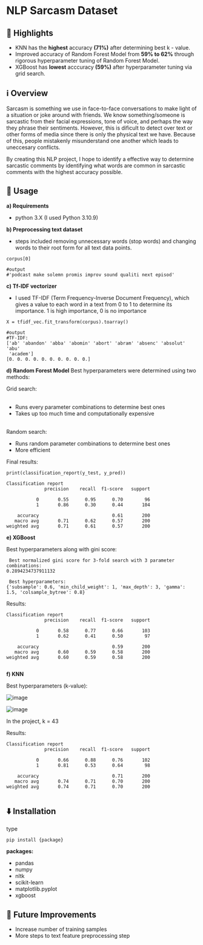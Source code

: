 # NLP Sarcasm Dataset

## 🌟 Highlights

- KNN has the **highest** accuracy **(71%)** after determining best k - value.
- Improved accuracy of Random Forest Model from **59% to 62%** through rigorous hyperparameter tuning of Random Forest Model.
- XGBoost has **lowest** acccuracy **(59%)** after hyperparameter tuning via grid search.

## ℹ️ Overview

Sarcasm is something we use in face-to-face conversations to make light of a situation or joke around with friends. We know something/someone is sarcastic from their facial expressions, tone of voice, and perhaps the way they phrase their sentiments. However, this is dificult to detect over text or other forms of media since there is only the physical text we have. Because of this, people mistakenly misunderstand one another which leads to uneccesary conflicts.

By creating this NLP project, I hope to identify a effective way to determine sarcastic comments by identifying what words are common in sarcastic comments with the highest accuracy possible.


## 🚀 Usage

**a) Requirements**
* python 3.X (I used Python 3.10.9)

**b) Preprocessing text dataset**

* steps included removing unnecessary words (stop words) and changing words to their root form for all text data points.

```
corpus[0]

#output
#'podcast make solemn promis improv sound qualiti next episod'

```
**c) Tf-IDF vectorizer**
*  I used TF-IDF (Term Frequency-Inverse Document Frequency), which gives a value to each word in a text from 0 to 1 to determine its importance. 1 is high importance, 0 is no importance 

```
X = tfidf_vec.fit_transform(corpus).toarray()

#output
#TF-IDF:
['ab' 'abandon' 'abba' 'abomin' 'abort' 'abram' 'absenc' 'absolut' 'abu'
 'academ']
[0. 0. 0. 0. 0. 0. 0. 0. 0. 0.]

```
**d) Random Forest Model**
Best hyperparameters were determined using two methods:</br>

Grid search:</br>
</br>
* Runs every parameter combinations to determine best ones
* Takes up too much time and computationally expensive
</br>
Random search:</br>

* Runs random parameter combinations to determine best ones
* More efficient

Final results:

```
print(classification_report(y_test, y_pred))

Classification report
              precision    recall  f1-score   support

           0       0.55      0.95      0.70        96
           1       0.86      0.30      0.44       104

    accuracy                           0.61       200
   macro avg       0.71      0.62      0.57       200
weighted avg       0.71      0.61      0.57       200

```
**e) XGBoost**

Best hyperparameters along with gini score:

```
 Best normalized gini score for 3-fold search with 3 parameter combinations:
0.2894234737911132

 Best hyperparameters:
{'subsample': 0.6, 'min_child_weight': 1, 'max_depth': 3, 'gamma': 1.5, 'colsample_bytree': 0.8}

```
Results:

```
Classification report
              precision    recall  f1-score   support

           0       0.58      0.77      0.66       103
           1       0.62      0.41      0.50        97

    accuracy                           0.59       200
   macro avg       0.60      0.59      0.58       200
weighted avg       0.60      0.59      0.58       200


```

**f) KNN**

Best hyperparameters (k-value):

![image](https://github.com/user-attachments/assets/74952d87-9428-4f5d-a86f-33951f21e878)

![image](https://github.com/user-attachments/assets/79cb6f39-bf33-426c-a442-e6fa67a544eb)

In the project, k = 43

Results:

```
Classification report
              precision    recall  f1-score   support

           0       0.66      0.88      0.76       102
           1       0.81      0.53      0.64        98

    accuracy                           0.71       200
   macro avg       0.74      0.71      0.70       200
weighted avg       0.74      0.71      0.70       200


```

## ⬇️ Installation

type 
```
pip install {package}
```

**packages:**

* pandas
* numpy
* nltk
* scikit-learn
* matplotlib.pyplot
* xgboost

## 💭 Future Improvements

* Increase number of training samples
* More steps to text feature preprocessing step

